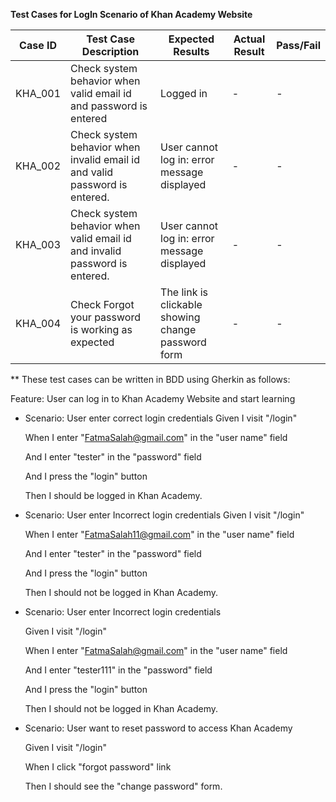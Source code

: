 **Test Cases for LogIn Scenario of Khan Academy Website**

|Case ID| Test Case Description | Expected Results | Actual Result | Pass/Fail |
| --- | --- | --- | --- | --- |
|KHA_001| 	Check system behavior when valid email id and password is entered | Logged in | - | - |
|KHA_002 | 	Check system behavior when invalid email id and valid password is entered. | User cannot log in: error message displayed | - | - |
|KHA_003 | 	Check system behavior when valid email id and invalid password is entered. |  User cannot log in: error message displayed | - | - |
|KHA_004 | 	Check Forgot your password is working as expected | The link is clickable showing change password form | - | - |


** These test cases can be written in BDD using Gherkin as follows:

Feature: User can log in to Khan Academy Website and start learning 


- Scenario: User enter correct login credentials
  Given I visit "/login"


  When I enter "FatmaSalah@gmail.com" in the "user name" field


    And I enter "tester" in the "password" field


    And I press the "login" button


  Then I should be logged in Khan Academy.



- Scenario: User enter Incorrect login credentials
  Given I visit "/login"


  When I enter "FatmaSalah11@gmail.com" in the "user name" field


    And I enter "tester" in the "password" field


    And I press the "login" button

    
  Then I should not be logged in Khan Academy.


- Scenario: User enter Incorrect login credentials
  
  
  Given I visit "/login"


  When I enter "FatmaSalah@gmail.com" in the "user name" field


   And I enter "tester111" in the "password" field


  And I press the "login" button


  Then I should not be logged in Khan Academy.


- Scenario: User want to reset password to access Khan Academy


  Given I visit "/login"


  When I click "forgot password" link


  Then I should see the "change password" form.